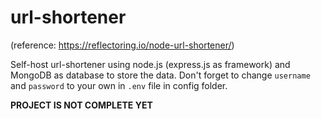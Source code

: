 # url-shortener

(reference: https://reflectoring.io/node-url-shortener/)

Self-host url-shortener using node.js (express.js as framework) and MongoDB as database to store the data. Don't forget to change `username` and `password` to your own in `.env` file in config folder.

**PROJECT IS NOT COMPLETE YET**
